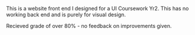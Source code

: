 This is a website front end I designed for a UI Coursework Yr2.
This has no working back end and is purely for visual design.

Recieved grade of over 80% - no feedback on improvements given.
